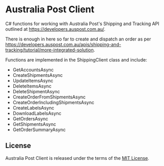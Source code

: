 # Australia Post Client

C# functions for working with Australia Post's Shipping and Tracking API outlined at https://developers.auspost.com.au/.  

There is enough in here so far to create and dispatch an order as per https://developers.auspost.com.au/apis/shipping-and-tracking/tutorial/more-integrated-solution.  

Functions are implemented in the ShippingClient class and include:

* GetAccountsAsync
* CreateShipmentsAsync
* UpdateItemsAsync
* DeleteItemsAsync
* DeleteShipmentAsync
* CreateOrderFromShipmentsAsync
* CreateOrderIncludingShipmentsAsync
* CreateLabelsAsync
* DownloadLabelsAsync
* GetOrdersAsync
* GetShipmentsAsync
* GetOrderSummaryAsync

## License ##

Australia Post Client is released under the terms of the [MIT License](http://opensource.org/licenses/MIT).
